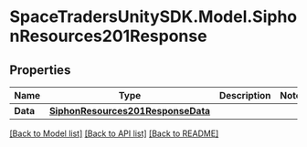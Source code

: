 # SpaceTradersUnitySDK.Model.SiphonResources201Response

## Properties

Name | Type | Description | Notes
------------ | ------------- | ------------- | -------------
**Data** | [**SiphonResources201ResponseData**](SiphonResources201ResponseData.md) |  | 

[[Back to Model list]](../README.md#documentation-for-models) [[Back to API list]](../README.md#documentation-for-api-endpoints) [[Back to README]](../README.md)

